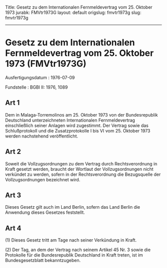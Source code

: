 Title: Gesetz zu dem Internationalen Fernmeldevertrag vom 25. Oktober 1973
jurabk: FMVtr1973G
layout: default
origslug: fmvtr1973g
slug: fmvtr1973g

---

# Gesetz zu dem Internationalen Fernmeldevertrag vom 25. Oktober 1973 (FMVtr1973G)

Ausfertigungsdatum
:   1976-07-09

Fundstelle
:   BGBl II: 1976, 1089



## Art 1

Dem in Malaga-Torremolinos am 25. Oktober 1973 von der Bundesrepublik
Deutschland unterzeichneten Internationalen Fernmeldevertrag
einschließlich seiner Anlagen wird zugestimmt. Der Vertrag sowie das
Schlußprotokoll und die Zusatzprotokolle I bis VI vom 25. Oktober 1973
werden nachstehend veröffentlicht.


## Art 2

Soweit die Vollzugsordnungen zu dem Vertrag durch Rechtsverordnung in
Kraft gesetzt werden, braucht der Wortlaut der Vollzugsordnungen nicht
verkündet zu werden, sofern in der Rechtsverordnung die Bezugsquelle
der Vollzugsordnungen bezeichnet wird.


## Art 3

Dieses Gesetz gilt auch im Land Berlin, sofern das Land Berlin die
Anwendung dieses Gesetzes feststellt.


## Art 4

(1) Dieses Gesetz tritt am Tage nach seiner Verkündung in Kraft.

(2) Der Tag, an dem der Vertrag nach seinem Artikel 45 Nr. 3 sowie die
Protokolle für die Bundesrepublik Deutschland in Kraft treten, ist im
Bundesgesetzblatt bekanntzugeben.

